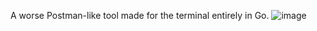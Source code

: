 A worse Postman-like tool made for the terminal entirely in Go.
![image](https://github.com/user-attachments/assets/6e11f27a-7add-4276-b2e1-38844f91b0f7)
